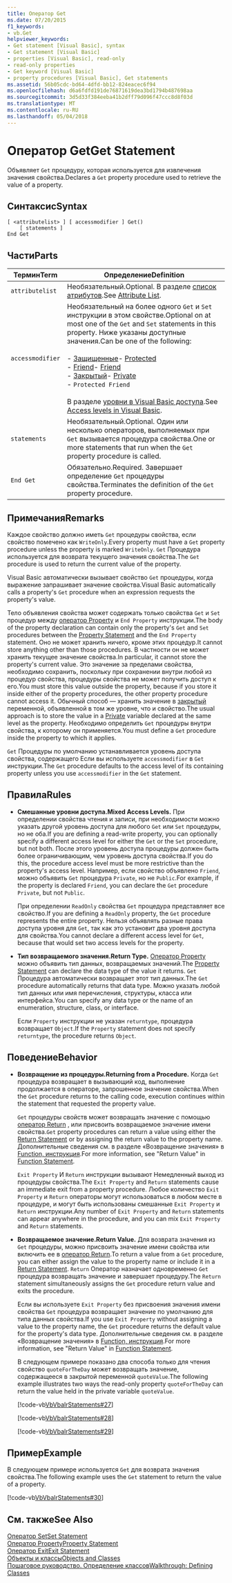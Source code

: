 ```yaml
---
title: Оператор Get
ms.date: 07/20/2015
f1_keywords:
- vb.Get
helpviewer_keywords:
- Get statement [Visual Basic], syntax
- Get statement [Visual Basic]
- properties [Visual Basic], read-only
- read-only properties
- Get keyword [Visual Basic]
- property procedures [Visual Basic], Get statements
ms.assetid: 56b05cdc-bd64-4dfd-bb12-824eacec6f94
ms.openlocfilehash: d6a6fdfd191de76871619dea3bd1794b487698aa
ms.sourcegitcommit: 3d5d33f384eeba41b2dff79d096f47ccc8d8f03d
ms.translationtype: MT
ms.contentlocale: ru-RU
ms.lasthandoff: 05/04/2018
---
```

# <a name="get-statement"></a><span data-ttu-id="8217a-102">Оператор Get</span><span class="sxs-lookup"><span data-stu-id="8217a-102">Get Statement</span></span>
<span data-ttu-id="8217a-103">Объявляет `Get` процедуру, которая используется для извлечения значения свойства.</span><span class="sxs-lookup"><span data-stu-id="8217a-103">Declares a `Get` property procedure used to retrieve the value of a property.</span></span>  
  
## <a name="syntax"></a><span data-ttu-id="8217a-104">Синтаксис</span><span class="sxs-lookup"><span data-stu-id="8217a-104">Syntax</span></span>  
  
```  
[ <attributelist> ] [ accessmodifier ] Get()  
    [ statements ]  
End Get  
```  
  
## <a name="parts"></a><span data-ttu-id="8217a-105">Части</span><span class="sxs-lookup"><span data-stu-id="8217a-105">Parts</span></span>  
  
|<span data-ttu-id="8217a-106">Термин</span><span class="sxs-lookup"><span data-stu-id="8217a-106">Term</span></span>|<span data-ttu-id="8217a-107">Определение</span><span class="sxs-lookup"><span data-stu-id="8217a-107">Definition</span></span>|  
|---|---|  
|`attributelist`|<span data-ttu-id="8217a-108">Необязательный.</span><span class="sxs-lookup"><span data-stu-id="8217a-108">Optional.</span></span> <span data-ttu-id="8217a-109">В разделе [список атрибутов](../../../visual-basic/language-reference/statements/attribute-list.md).</span><span class="sxs-lookup"><span data-stu-id="8217a-109">See [Attribute List](../../../visual-basic/language-reference/statements/attribute-list.md).</span></span>|  
|`accessmodifier`|<span data-ttu-id="8217a-110">Необязательный на более одного `Get` и `Set` инструкции в этом свойстве.</span><span class="sxs-lookup"><span data-stu-id="8217a-110">Optional on at most one of the `Get` and `Set` statements in this property.</span></span> <span data-ttu-id="8217a-111">Ниже указаны доступные значения.</span><span class="sxs-lookup"><span data-stu-id="8217a-111">Can be one of the following:</span></span><br /><br /> <span data-ttu-id="8217a-112">-   [Защищенные](../../../visual-basic/language-reference/modifiers/protected.md)</span><span class="sxs-lookup"><span data-stu-id="8217a-112">-   [Protected](../../../visual-basic/language-reference/modifiers/protected.md)</span></span><br /><span data-ttu-id="8217a-113">-   [Friend](../../../visual-basic/language-reference/modifiers/friend.md)</span><span class="sxs-lookup"><span data-stu-id="8217a-113">-   [Friend](../../../visual-basic/language-reference/modifiers/friend.md)</span></span><br /><span data-ttu-id="8217a-114">-   [Закрытый](../../../visual-basic/language-reference/modifiers/private.md)</span><span class="sxs-lookup"><span data-stu-id="8217a-114">-   [Private](../../../visual-basic/language-reference/modifiers/private.md)</span></span><br />-   `Protected Friend`<br /><br /> <span data-ttu-id="8217a-115">В разделе [уровни в Visual Basic доступа](../../../visual-basic/programming-guide/language-features/declared-elements/access-levels.md).</span><span class="sxs-lookup"><span data-stu-id="8217a-115">See [Access levels in Visual Basic](../../../visual-basic/programming-guide/language-features/declared-elements/access-levels.md).</span></span>|  
|`statements`|<span data-ttu-id="8217a-116">Необязательный.</span><span class="sxs-lookup"><span data-stu-id="8217a-116">Optional.</span></span> <span data-ttu-id="8217a-117">Один или несколько операторов, выполняемых при `Get` вызывается процедура свойства.</span><span class="sxs-lookup"><span data-stu-id="8217a-117">One or more statements that run when the `Get` property procedure is called.</span></span>|  
|`End Get`|<span data-ttu-id="8217a-118">Обязательно.</span><span class="sxs-lookup"><span data-stu-id="8217a-118">Required.</span></span> <span data-ttu-id="8217a-119">Завершает определение `Get` процедуры свойства.</span><span class="sxs-lookup"><span data-stu-id="8217a-119">Terminates the definition of the `Get` property procedure.</span></span>|  
  
## <a name="remarks"></a><span data-ttu-id="8217a-120">Примечания</span><span class="sxs-lookup"><span data-stu-id="8217a-120">Remarks</span></span>  
 <span data-ttu-id="8217a-121">Каждое свойство должно иметь `Get` процедуры свойства, если свойство помечено как `WriteOnly`.</span><span class="sxs-lookup"><span data-stu-id="8217a-121">Every property must have a `Get` property procedure unless the property is marked `WriteOnly`.</span></span> <span data-ttu-id="8217a-122">`Get` Процедура используется для возврата текущего значения свойства.</span><span class="sxs-lookup"><span data-stu-id="8217a-122">The `Get` procedure is used to return the current value of the property.</span></span>  
  
 <span data-ttu-id="8217a-123">Visual Basic автоматически вызывает свойство `Get` процедуры, когда выражение запрашивает значение свойства.</span><span class="sxs-lookup"><span data-stu-id="8217a-123">Visual Basic automatically calls a property's `Get` procedure when an expression requests the property's value.</span></span>  
  
 <span data-ttu-id="8217a-124">Тело объявления свойства может содержать только свойства `Get` и `Set` процедур между [оператор Property](../../../visual-basic/language-reference/statements/property-statement.md) и `End Property` инструкции.</span><span class="sxs-lookup"><span data-stu-id="8217a-124">The body of the property declaration can contain only the property's `Get` and `Set` procedures between the [Property Statement](../../../visual-basic/language-reference/statements/property-statement.md) and the `End Property` statement.</span></span> <span data-ttu-id="8217a-125">Оно не может хранить ничего, кроме этих процедур.</span><span class="sxs-lookup"><span data-stu-id="8217a-125">It cannot store anything other than those procedures.</span></span> <span data-ttu-id="8217a-126">В частности он не может хранить текущее значение свойства.</span><span class="sxs-lookup"><span data-stu-id="8217a-126">In particular, it cannot store the property's current value.</span></span> <span data-ttu-id="8217a-127">Это значение за пределами свойства, необходимо сохранить, поскольку при сохранении внутри любой из процедур свойства, процедуры свойства не может получить доступ к его.</span><span class="sxs-lookup"><span data-stu-id="8217a-127">You must store this value outside the property, because if you store it inside either of the property procedures, the other property procedure cannot access it.</span></span> <span data-ttu-id="8217a-128">Обычный способ — хранить значение в [закрытый](../../../visual-basic/language-reference/modifiers/private.md) переменной, объявленной в том же уровне, что и свойство.</span><span class="sxs-lookup"><span data-stu-id="8217a-128">The usual approach is to store the value in a [Private](../../../visual-basic/language-reference/modifiers/private.md) variable declared at the same level as the property.</span></span> <span data-ttu-id="8217a-129">Необходимо определить `Get` процедуры внутри свойства, к которому он применяется.</span><span class="sxs-lookup"><span data-stu-id="8217a-129">You must define a `Get` procedure inside the property to which it applies.</span></span>  
  
 <span data-ttu-id="8217a-130">`Get` Процедуры по умолчанию устанавливается уровень доступа свойства, содержащего Если вы используете `accessmodifier` в `Get` инструкции.</span><span class="sxs-lookup"><span data-stu-id="8217a-130">The `Get` procedure defaults to the access level of its containing property unless you use `accessmodifier` in the `Get` statement.</span></span>  
  
## <a name="rules"></a><span data-ttu-id="8217a-131">Правила</span><span class="sxs-lookup"><span data-stu-id="8217a-131">Rules</span></span>  
  
-   <span data-ttu-id="8217a-132">**Смешанные уровни доступа.**</span><span class="sxs-lookup"><span data-stu-id="8217a-132">**Mixed Access Levels.**</span></span> <span data-ttu-id="8217a-133">При определении свойства чтения и записи, при необходимости можно указать другой уровень доступа для любого `Get` или `Set` процедуры, но не оба.</span><span class="sxs-lookup"><span data-stu-id="8217a-133">If you are defining a read-write property, you can optionally specify a different access level for either the `Get` or the `Set` procedure, but not both.</span></span> <span data-ttu-id="8217a-134">После этого уровень доступа процедуры должен быть более ограничивающим, чем уровень доступа свойства.</span><span class="sxs-lookup"><span data-stu-id="8217a-134">If you do this, the procedure access level must be more restrictive than the property's access level.</span></span> <span data-ttu-id="8217a-135">Например, если свойство объявлено `Friend`, можно объявить `Get` процедура `Private`, но не `Public`.</span><span class="sxs-lookup"><span data-stu-id="8217a-135">For example, if the property is declared `Friend`, you can declare the `Get` procedure `Private`, but not `Public`.</span></span>  
  
     <span data-ttu-id="8217a-136">При определении `ReadOnly` свойства `Get` процедура представляет все свойство.</span><span class="sxs-lookup"><span data-stu-id="8217a-136">If you are defining a `ReadOnly` property, the `Get` procedure represents the entire property.</span></span> <span data-ttu-id="8217a-137">Нельзя объявлять разные права доступа уровня для `Get`, так как это установит два уровня доступа для свойства.</span><span class="sxs-lookup"><span data-stu-id="8217a-137">You cannot declare a different access level for `Get`, because that would set two access levels for the property.</span></span>  
  
-   <span data-ttu-id="8217a-138">**Тип возвращаемого значения.**</span><span class="sxs-lookup"><span data-stu-id="8217a-138">**Return Type.**</span></span> <span data-ttu-id="8217a-139">[Оператор Property](../../../visual-basic/language-reference/statements/property-statement.md) можно объявить тип данных, возвращаемых значений.</span><span class="sxs-lookup"><span data-stu-id="8217a-139">The [Property Statement](../../../visual-basic/language-reference/statements/property-statement.md) can declare the data type of the value it returns.</span></span> <span data-ttu-id="8217a-140">`Get` Процедура автоматически возвращает этот тип данных.</span><span class="sxs-lookup"><span data-stu-id="8217a-140">The `Get` procedure automatically returns that data type.</span></span> <span data-ttu-id="8217a-141">Можно указать любой тип данных или имя перечисления, структуры, класса или интерфейса.</span><span class="sxs-lookup"><span data-stu-id="8217a-141">You can specify any data type or the name of an enumeration, structure, class, or interface.</span></span>  
  
     <span data-ttu-id="8217a-142">Если `Property` инструкции не указан `returntype`, процедура возвращает `Object`.</span><span class="sxs-lookup"><span data-stu-id="8217a-142">If the `Property` statement does not specify `returntype`, the procedure returns `Object`.</span></span>  
  
## <a name="behavior"></a><span data-ttu-id="8217a-143">Поведение</span><span class="sxs-lookup"><span data-stu-id="8217a-143">Behavior</span></span>  
  
-   <span data-ttu-id="8217a-144">**Возвращение из процедуры.**</span><span class="sxs-lookup"><span data-stu-id="8217a-144">**Returning from a Procedure.**</span></span> <span data-ttu-id="8217a-145">Когда `Get` процедура возвращает в вызывающий код, выполнение продолжается в операторе, запрошенное значение свойства.</span><span class="sxs-lookup"><span data-stu-id="8217a-145">When the `Get` procedure returns to the calling code, execution continues within the statement that requested the property value.</span></span>  
  
     <span data-ttu-id="8217a-146">`Get` процедуры свойств может возвращать значение с помощью [оператор Return](../../../visual-basic/language-reference/statements/return-statement.md) , или присвоить возвращаемое значение имени свойства.</span><span class="sxs-lookup"><span data-stu-id="8217a-146">`Get` property procedures can return a value using either the [Return Statement](../../../visual-basic/language-reference/statements/return-statement.md) or by assigning the return value to the property name.</span></span> <span data-ttu-id="8217a-147">Дополнительные сведения см. в разделе «Возвращение значения» в [Function, инструкция](../../../visual-basic/language-reference/statements/function-statement.md).</span><span class="sxs-lookup"><span data-stu-id="8217a-147">For more information, see "Return Value" in [Function Statement](../../../visual-basic/language-reference/statements/function-statement.md).</span></span>  
  
     <span data-ttu-id="8217a-148">`Exit Property` И `Return` инструкции вызывают Немедленный выход из процедуры свойства.</span><span class="sxs-lookup"><span data-stu-id="8217a-148">The `Exit Property` and `Return` statements cause an immediate exit from a property procedure.</span></span> <span data-ttu-id="8217a-149">Любое количество `Exit Property` и `Return` операторы могут использоваться в любом месте в процедуре, и могут быть использованы смешанные `Exit Property` и `Return` инструкции.</span><span class="sxs-lookup"><span data-stu-id="8217a-149">Any number of `Exit Property` and `Return` statements can appear anywhere in the procedure, and you can mix `Exit Property` and `Return` statements.</span></span>  
  
-   <span data-ttu-id="8217a-150">**Возвращаемое значение.**</span><span class="sxs-lookup"><span data-stu-id="8217a-150">**Return Value.**</span></span> <span data-ttu-id="8217a-151">Для возврата значения из `Get` процедуры, можно присвоить значение имени свойства или включить ее в [оператор Return](../../../visual-basic/language-reference/statements/return-statement.md).</span><span class="sxs-lookup"><span data-stu-id="8217a-151">To return a value from a `Get` procedure, you can either assign the value to the property name or include it in a [Return Statement](../../../visual-basic/language-reference/statements/return-statement.md).</span></span> <span data-ttu-id="8217a-152">`Return` Оператор назначает одновременно `Get` процедура возвращать значение и завершает процедуру.</span><span class="sxs-lookup"><span data-stu-id="8217a-152">The `Return` statement simultaneously assigns the `Get` procedure return value and exits the procedure.</span></span>  
  
     <span data-ttu-id="8217a-153">Если вы используете `Exit Property` без присвоения значения имени свойства `Get` процедура возвращает значение по умолчанию для типа данных свойства.</span><span class="sxs-lookup"><span data-stu-id="8217a-153">If you use `Exit Property` without assigning a value to the property name, the `Get` procedure returns the default value for the property's data type.</span></span> <span data-ttu-id="8217a-154">Дополнительные сведения см. в разделе «Возвращение значения» в [Function, инструкция](../../../visual-basic/language-reference/statements/function-statement.md).</span><span class="sxs-lookup"><span data-stu-id="8217a-154">For more information, see "Return Value" in [Function Statement](../../../visual-basic/language-reference/statements/function-statement.md).</span></span>  
  
     <span data-ttu-id="8217a-155">В следующем примере показано два способа только для чтения свойство `quoteForTheDay` может возвращать значение, содержащееся в закрытой переменной `quoteValue`.</span><span class="sxs-lookup"><span data-stu-id="8217a-155">The following example illustrates two ways the read-only property `quoteForTheDay` can return the value held in the private variable `quoteValue`.</span></span>  
  
     [!code-vb[VbVbalrStatements#27](../../../visual-basic/language-reference/error-messages/codesnippet/VisualBasic/get-statement_1.vb)]  
  
     [!code-vb[VbVbalrStatements#28](../../../visual-basic/language-reference/error-messages/codesnippet/VisualBasic/get-statement_2.vb)]  
  
     [!code-vb[VbVbalrStatements#29](../../../visual-basic/language-reference/error-messages/codesnippet/VisualBasic/get-statement_3.vb)]  
  
## <a name="example"></a><span data-ttu-id="8217a-156">Пример</span><span class="sxs-lookup"><span data-stu-id="8217a-156">Example</span></span>  
 <span data-ttu-id="8217a-157">В следующем примере используется `Get` для возврата значения свойства.</span><span class="sxs-lookup"><span data-stu-id="8217a-157">The following example uses the `Get` statement to return the value of a property.</span></span>  
  
 [!code-vb[VbVbalrStatements#30](../../../visual-basic/language-reference/error-messages/codesnippet/VisualBasic/get-statement_4.vb)]  
  
## <a name="see-also"></a><span data-ttu-id="8217a-158">См. также</span><span class="sxs-lookup"><span data-stu-id="8217a-158">See Also</span></span>  
 [<span data-ttu-id="8217a-159">Оператор Set</span><span class="sxs-lookup"><span data-stu-id="8217a-159">Set Statement</span></span>](../../../visual-basic/language-reference/statements/set-statement.md)  
 [<span data-ttu-id="8217a-160">Оператор Property</span><span class="sxs-lookup"><span data-stu-id="8217a-160">Property Statement</span></span>](../../../visual-basic/language-reference/statements/property-statement.md)  
 [<span data-ttu-id="8217a-161">Оператор Exit</span><span class="sxs-lookup"><span data-stu-id="8217a-161">Exit Statement</span></span>](../../../visual-basic/language-reference/statements/exit-statement.md)  
 [<span data-ttu-id="8217a-162">Объекты и классы</span><span class="sxs-lookup"><span data-stu-id="8217a-162">Objects and Classes</span></span>](../../../visual-basic/programming-guide/language-features/objects-and-classes/index.md)  
 [<span data-ttu-id="8217a-163">Пошаговое руководство. Определение классов</span><span class="sxs-lookup"><span data-stu-id="8217a-163">Walkthrough: Defining Classes</span></span>](../../../visual-basic/programming-guide/language-features/objects-and-classes/walkthrough-defining-classes.md)
